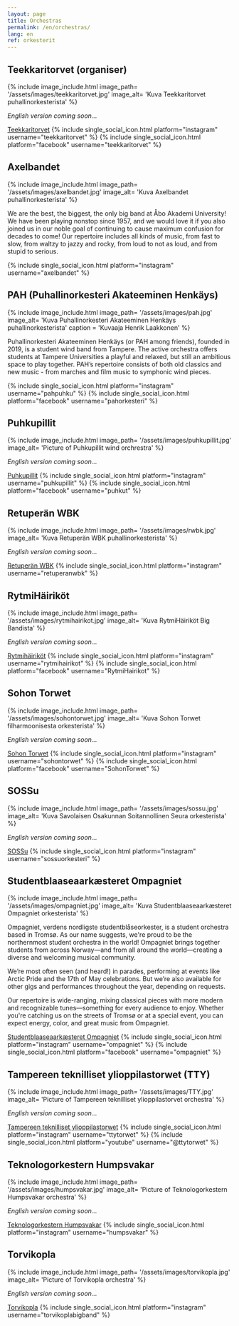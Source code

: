 ```yaml
---
layout: page
title: Orchestras
permalink: /en/orchestras/
lang: en
ref: orkesterit
---
```


## Teekkaritorvet (organiser)
{% include image_include.html
  image_path= '/assets/images/teekkaritorvet.jpg'
  image_alt= 'Kuva Teekkaritorvet puhallinorkesterista'
%}

*English version coming soon...*

[Teekkaritorvet](https://www.teekkaritorvet.com/)
{% include single_social_icon.html platform="instagram" username="teekkaritorvet" %}
{% include single_social_icon.html platform="facebook" username="teekkaritorvet" %}

## Axelbandet

{% include image_include.html
  image_path= '/assets/images/axelbandet.jpg'
  image_alt= 'Kuva Axelbandet puhallinorkesterista'
%}

We are the best, the biggest, the only big band at Åbo Akademi University! We have been playing nonstop since 1957, and we would love it if you also joined us in our noble goal of continuing to cause maximum confusion for decades to come!
Our repertoire includes all kinds of music, from fast to slow, from waltzy to jazzy and rocky, from loud to not as loud, and from stupid to serious.

{% include single_social_icon.html platform="instagram" username="axelbandet" %}

## PAH (Puhallinorkesteri Akateeminen Henkäys)

{% include image_include.html
  image_path= '/assets/images/pah.jpg'
  image_alt= 'Kuva Puhallinorkesteri Akateeminen Henkäys puhallinorkesterista'
  caption = 'Kuvaaja Henrik Laakkonen'
%}

Puhallinorkesteri Akateeminen Henkäys (or PAH among friends), founded in 2019, is a student wind band from Tampere. The active orchestra offers students at Tampere Universities a playful and relaxed, but still an ambitious space to play together. PAH’s repertoire consists of both old classics and new music - from marches and film music to symphonic wind pieces.

{% include single_social_icon.html platform="instagram" username="pahpuhku" %}
{% include single_social_icon.html platform="facebook" username="pahorkesteri" %}

## Puhkupillit

{% include image_include.html
  image_path= '/assets/images/puhkupillit.jpg'
  image_alt= 'Picture of Puhkupillit wind orchrestra'
%} 

*English version coming soon...*

[Puhkupillit](https://www.puhkupillit.fi/)
{% include single_social_icon.html platform="instagram" username="puhkupillit" %}
{% include single_social_icon.html platform="facebook" username="puhkut" %}

## Retuperän WBK

{% include image_include.html
  image_path= '/assets/images/rwbk.jpg'
  image_alt= 'Kuva Retuperän WBK puhallinorkesterista'
%}

*English version coming soon...*

[Retuperän WBK](https://rwbk.fi/)
{% include single_social_icon.html platform="instagram" username="retuperanwbk" %}

## RytmiHäiriköt

{% include image_include.html
  image_path= '/assets/images/rytmihairikot.jpg'
  image_alt= 'Kuva RytmiHäiriköt Big Bandista'
%}

*English version coming soon...*

[Rytmihäiriköt](https://www.rytmihairikot.fi/)
{% include single_social_icon.html platform="instagram" username="rytmihairikot" %}
{% include single_social_icon.html platform="facebook" username="RytmiHairikot" %}

## Sohon Torwet

{% include image_include.html
  image_path= '/assets/images/sohontorwet.jpg'
  image_alt= 'Kuva Sohon Torwet filharmoonisesta orkesterista'
%}

*English version coming soon...*

[Sohon Torwet](https://sohontorwet.com/)
{% include single_social_icon.html platform="instagram" username="sohontorwet" %}
{% include single_social_icon.html platform="facebook" username="SohonTorwet" %}

## SOSSu

{% include image_include.html
  image_path= '/assets/images/sossu.jpg'
  image_alt= 'Kuva Savolaisen Osakunnan Soitannollinen Seura orkesterista'
%}

*English version coming soon...*

[SOSSu](https://sossu-orkesteri.fi/)
{% include single_social_icon.html platform="instagram" username="sossuorkesteri" %}

## Studentblaaseaarkæsteret Ompagniet

{% include image_include.html
  image_path= '/assets/images/ompagniet.jpg'
  image_alt= 'Kuva Studentblaaseaarkæsteret Ompagniet orkesterista'
%}

Ompagniet, verdens nordligste studentblåseorkester, is a student orchestra based in Tromsø. As our name suggests, we're proud to be the northernmost student orchestra in the world! Ompagniet brings together students from across Norway—and from all around the world—creating a diverse and welcoming musical community.

We’re most often seen (and heard!) in parades, performing at events like Arctic Pride and the 17th of May celebrations. But we’re also available for other gigs and performances throughout the year, depending on requests.

Our repertoire is wide-ranging, mixing classical pieces with more modern and recognizable tunes—something for every audience to enjoy. Whether you're catching us on the streets of Tromsø or at a special event, you can expect energy, color, and great music from Ompagniet.

[Studentblaaseaarkæsteret Ompagniet](https://www.samfunnetuit.no/)
{% include single_social_icon.html platform="instagram" username="ompagniet" %}
{% include single_social_icon.html platform="facebook" username="ompagniet" %}

## Tampereen teknilliset ylioppilastorwet (TTY)

{% include image_include.html
  image_path= '/assets/images/TTY.jpg'
  image_alt= 'Picture of Tampereen teknilliset ylioppilastorvet orchestra'
%}

*English version coming soon...*

[Tampereen teknilliset ylioppilastorwet](https://www.ttytorwet.fi/)
{% include single_social_icon.html platform="instagram" username="ttytorwet" %}
{% include single_social_icon.html platform="youtube" username="@ttytorwet" %}

## Teknologorkestern Humpsvakar
{% include image_include.html
  image_path= '/assets/images/humpsvakar.jpg'
  image_alt= 'Picture of Teknologorkestern Humpsvakar orchestra'
%}

*English version coming soon...*

[Teknologorkestern Humpsvakar](https://humpsvakar.fi/)
{% include single_social_icon.html platform="instagram" username="humpsvakar" %}

## Torvikopla

{% include image_include.html
  image_path= '/assets/images/torvikopla.jpg'
  image_alt= 'Picture of Torvikopla orchestra'
%}

*English version coming soon...*

[Torvikopla](https://torvikopla.fi/)
{% include single_social_icon.html platform="instagram" username="torvikoplabigband" %}